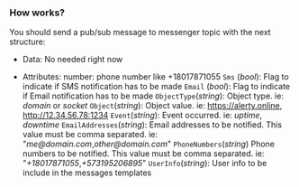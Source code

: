 ### How works?
You should send a pub/sub message to messenger topic with the next structure:

* Data:
No needed right now

* Attributes:
number: phone number like +18017871055
`Sms` (_bool_): Flag to indicate if SMS notification has to be made
`Email` (_bool_): Flag to indicate if Email notification has to be made
`ObjectType`(_string_): Object type. ie: _domain_ or _socket_
`Object`(_string_): Object value. ie: https://alerty.online, http://12.34.56.78:1234
`Event`(_string_): Event occurred. ie: _uptime_, _downtime_
`EmailAddresses`(_string_): Email addresses to be notified. This value must be comma separated. ie: "_me@domain.com_,_other@domain.com_"
`PhoneNumbers`(_string_) Phone numbers to be notified. This value must be comma separated. ie: "_+18017871055_,_+573195206895_"
`UserInfo`(_string_): User info to be include in the messages templates